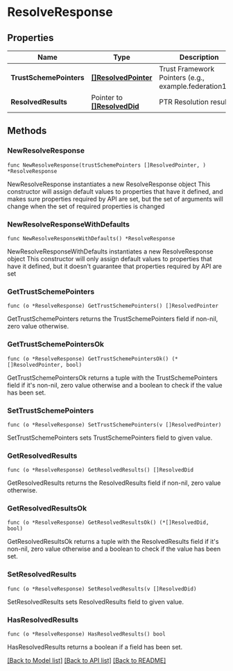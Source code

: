 # ResolveResponse

## Properties

Name | Type | Description | Notes
------------ | ------------- | ------------- | -------------
**TrustSchemePointers** | [**[]ResolvedPointer**](ResolvedPointer.md) | Trust Framework Pointers (e.g., example.federation1.de) | 
**ResolvedResults** | Pointer to [**[]ResolvedDid**](ResolvedDid.md) | PTR Resolution results | [optional] 

## Methods

### NewResolveResponse

`func NewResolveResponse(trustSchemePointers []ResolvedPointer, ) *ResolveResponse`

NewResolveResponse instantiates a new ResolveResponse object
This constructor will assign default values to properties that have it defined,
and makes sure properties required by API are set, but the set of arguments
will change when the set of required properties is changed

### NewResolveResponseWithDefaults

`func NewResolveResponseWithDefaults() *ResolveResponse`

NewResolveResponseWithDefaults instantiates a new ResolveResponse object
This constructor will only assign default values to properties that have it defined,
but it doesn't guarantee that properties required by API are set

### GetTrustSchemePointers

`func (o *ResolveResponse) GetTrustSchemePointers() []ResolvedPointer`

GetTrustSchemePointers returns the TrustSchemePointers field if non-nil, zero value otherwise.

### GetTrustSchemePointersOk

`func (o *ResolveResponse) GetTrustSchemePointersOk() (*[]ResolvedPointer, bool)`

GetTrustSchemePointersOk returns a tuple with the TrustSchemePointers field if it's non-nil, zero value otherwise
and a boolean to check if the value has been set.

### SetTrustSchemePointers

`func (o *ResolveResponse) SetTrustSchemePointers(v []ResolvedPointer)`

SetTrustSchemePointers sets TrustSchemePointers field to given value.


### GetResolvedResults

`func (o *ResolveResponse) GetResolvedResults() []ResolvedDid`

GetResolvedResults returns the ResolvedResults field if non-nil, zero value otherwise.

### GetResolvedResultsOk

`func (o *ResolveResponse) GetResolvedResultsOk() (*[]ResolvedDid, bool)`

GetResolvedResultsOk returns a tuple with the ResolvedResults field if it's non-nil, zero value otherwise
and a boolean to check if the value has been set.

### SetResolvedResults

`func (o *ResolveResponse) SetResolvedResults(v []ResolvedDid)`

SetResolvedResults sets ResolvedResults field to given value.

### HasResolvedResults

`func (o *ResolveResponse) HasResolvedResults() bool`

HasResolvedResults returns a boolean if a field has been set.


[[Back to Model list]](../README.md#documentation-for-models) [[Back to API list]](../README.md#documentation-for-api-endpoints) [[Back to README]](../README.md)


